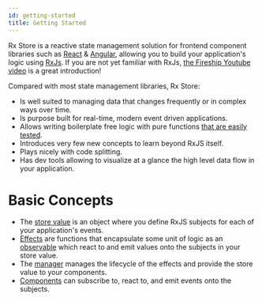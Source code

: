 ```yaml
---
id: getting-started
title: Getting Started
---
```


Rx Store is a reactive state management solution for frontend component libraries such as [React](../react/installation.md) &amp; [Angular](../angular/angular.md), allowing you to build your application's logic using [RxJs](https://rxjs.dev/). If you are not yet familiar with RxJs, [the Fireship Youtube video](https://www.youtube.com/watch?v=ewcoEYS85Co) is a great introduction!

Compared with most state management libraries, Rx Store:

- Is well suited to managing data that changes frequently or in complex ways over time.
- Is purpose built for real-time, modern event driven applications.
- Allows writing boilerplate free logic with pure functions [that are easily tested](https://rxjs.dev/guide/testing/marble-testing).
- Introduces very few new concepts to learn beyond RxJS itself.
- Plays nicely with code splitting.
- Has dev tools allowing to visualize at a glance the high level data flow in your application.

# Basic Concepts

- The [store value](../basic-concepts/store-value) is an object where you define RxJS subjects for each of your application's events.
- [Effects](../basic-concepts/root-effect.md) are functions that encapsulate some unit of logic as an [observable](https://rxjs.dev/guide/observable) which react to and emit values onto the subjects in your store value.
- The [manager](../basic-concepts/manager.md) manages the lifecycle of the effects and provide the store value to your components.
- [Components](../basic-concepts/components.md) can subscribe to, react to, and emit events onto the subjects.
